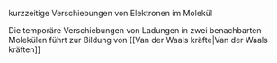 kurzzeitige Verschiebungen von Elektronen im Molekül

Die temporäre Verschiebungen von Ladungen in zwei benachbarten Molekülen führt zur Bildung von [[Van der Waals kräfte|Van der Waals kräften]]